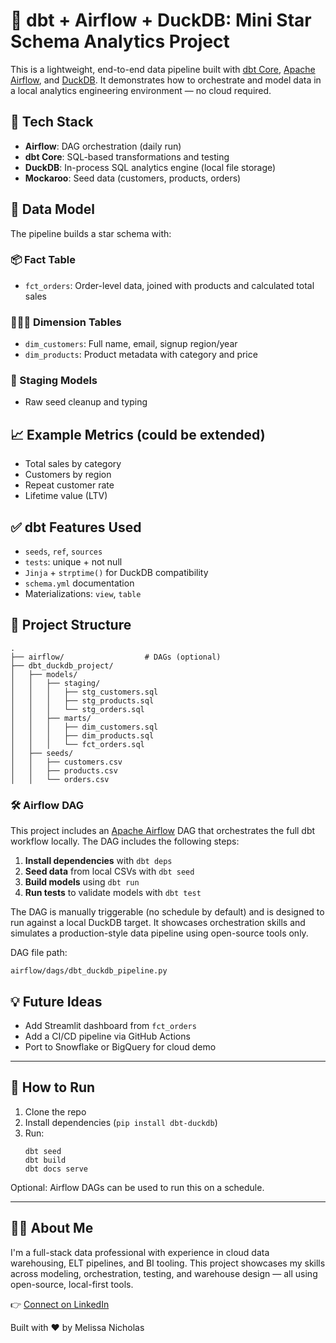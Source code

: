 # 🌟 dbt + Airflow + DuckDB: Mini Star Schema Analytics Project

This is a lightweight, end-to-end data pipeline built with [dbt Core](https://www.getdbt.com/), [Apache Airflow](https://airflow.apache.org/), and [DuckDB](https://duckdb.org/). It demonstrates how to orchestrate and model data in a local analytics engineering environment — no cloud required.

## 🔧 Tech Stack

- **Airflow**: DAG orchestration (daily run)
- **dbt Core**: SQL-based transformations and testing
- **DuckDB**: In-process SQL analytics engine (local file storage)
- **Mockaroo**: Seed data (customers, products, orders)

## 🧱 Data Model

The pipeline builds a star schema with:

### 📦 Fact Table
- `fct_orders`: Order-level data, joined with products and calculated total sales

### 🧑‍🤝‍🧑 Dimension Tables
- `dim_customers`: Full name, email, signup region/year
- `dim_products`: Product metadata with category and price

### 🔄 Staging Models
- Raw seed cleanup and typing

## 📈 Example Metrics (could be extended)
- Total sales by category
- Customers by region
- Repeat customer rate
- Lifetime value (LTV)

## ✅ dbt Features Used

- `seeds`, `ref`, `sources`
- `tests`: unique + not null
- `Jinja` + `strptime()` for DuckDB compatibility
- `schema.yml` documentation
- Materializations: `view`, `table`

## 📂 Project Structure

```
.
├── airflow/                  # DAGs (optional)
├── dbt_duckdb_project/
│   ├── models/
│   │   ├── staging/
│   │   │   ├── stg_customers.sql
│   │   │   ├── stg_products.sql
│   │   │   └── stg_orders.sql
│   │   ├── marts/
│   │   │   ├── dim_customers.sql
│   │   │   ├── dim_products.sql
│   │   │   └── fct_orders.sql
│   ├── seeds/
│   │   ├── customers.csv
│   │   ├── products.csv
│   │   └── orders.csv
```

### 🛠 Airflow DAG

This project includes an [Apache Airflow](https://airflow.apache.org/) DAG that orchestrates the full dbt workflow locally. The DAG includes the following steps:

1. **Install dependencies** with `dbt deps`
2. **Seed data** from local CSVs with `dbt seed`
3. **Build models** using `dbt run`
4. **Run tests** to validate models with `dbt test`

The DAG is manually triggerable (no schedule by default) and is designed to run against a local DuckDB target. It showcases orchestration skills and simulates a production-style data pipeline using open-source tools only.

DAG file path:
```
airflow/dags/dbt_duckdb_pipeline.py
```


## 💡 Future Ideas

- Add Streamlit dashboard from `fct_orders`
- Add a CI/CD pipeline via GitHub Actions
- Port to Snowflake or BigQuery for cloud demo

---

## 🚀 How to Run

1. Clone the repo
2. Install dependencies (`pip install dbt-duckdb`)
3. Run:
   ```
   dbt seed
   dbt build
   dbt docs serve
   ```

Optional: Airflow DAGs can be used to run this on a schedule.

---

## 🙋‍♀️ About Me

I'm a full-stack data professional with experience in cloud data warehousing, ELT pipelines, and BI tooling. This project showcases my skills across modeling, orchestration, testing, and warehouse design — all using open-source, local-first tools.

👉 [Connect on LinkedIn](https://www.linkedin.com/in/melissa-nicholas-7a143593/)


Built with ❤️ by Melissa Nicholas
